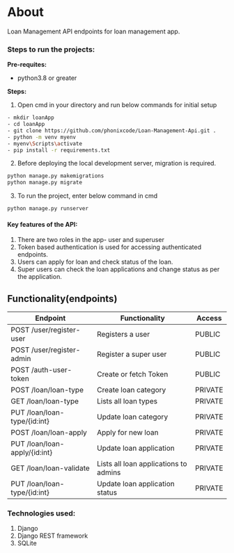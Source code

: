 # About

Loan Management API endpoints for loan management app.

### Steps to run the projects:

**Pre-requites:**
- python3.8 or greater


**Steps:**


1. Open cmd in your directory and run below commands for initial setup

```sh
- mkdir loanApp
- cd loanApp
- git clone https://github.com/phonixcode/Loan-Management-Api.git .
- python -m venv myenv
- myenv\Scripts\activate
- pip install -r requirements.txt
```
2. Before deploying the local development server, migration is required.

```sh
python manage.py makemigrations
python manage.py migrate
```

3. To run the project, enter below command in cmd

```sh
python manage.py runserver
```

#### Key features of the API:
1. There are two roles in the app- user and superuser
2. Token based authentication is used for accessing authenticated endpoints.
3. Users can apply for loan and check status of the loan.
4. Super users can check the loan applications and change status as per the application.


## Functionality(endpoints)
Endpoint | Functionality| Access
------------ | ------------- | ------------- 
POST /user/register-user | Registers a user | PUBLIC
POST /user/register-admin | Register a super user | PUBLIC
POST /auth-user-token | Create or fetch Token | PUBLIC
POST /loan/loan-type | Create loan category | PRIVATE
GET /loan/loan-type | Lists all loan types | PRIVATE
PUT /loan/loan-type/{id:int} | Update loan category | PRIVATE
POST /loan/loan-apply | Apply for new loan | PRIVATE
PUT /loan/loan-apply/{id:int} | Update loan application | PRIVATE
GET /loan/loan-validate | Lists all loan applications to admins | PRIVATE
PUT /loan/loan-type/{id:int} | Update loan application status | PRIVATE


### Technologies used:
1. Django
2. Django REST framework
3. SQLite



